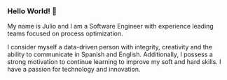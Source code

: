 ### Hello World! 👋

My name is Julio and I am a Software Engineer with experience leading teams focused on process optimization.

I consider myself a data-driven person with integrity, creativity and the ability to communicate in Spanish and English. Additionally, I possess a strong motivation to continue learning to improve my soft and hard skills. I have a passion for technology and innovation.
